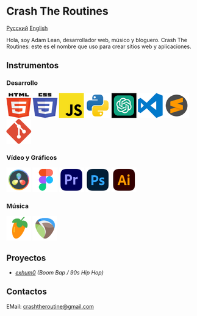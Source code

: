 # Crash The Routines

[Русский](README_Ru.md) [English](README.md)

Hola, soy Adam Lean, desarrollador web, músico y bloguero.
Crash The Routines: este es el nombre que uso para crear sitios web y aplicaciones.

## Instrumentos

### Desarrollo

<img src="./assets/svg/html5.svg" width="65" height="65"> <img src="./assets/svg/css3.svg" width="65" height="65"> <img src="./assets/svg/JS.svg" width="65" height="65"> <img src="./assets/svg/python.svg" width="65" height="65"> <img src="./assets/svg/chatgpt.svg" width="65" height="65" color="green">
<img src="./assets/svg/visual-studio-code-logo-svgrepo-com.svg" width="65" height="65"> <img src="./assets/svg/sublime-text-svgrepo-com.svg" width="65" height="65"> <img src="./assets/svg/git-icon-logo-svgrepo-com.svg" width="65" height="65">

<!-- <img src="./assets/svg/React.svg" width="65" height="65"> <img src="./assets/svg/typescript-logo-svgrepo-com.svg" width="65" height="65"> -->

### Vídeo y Gráficos

<img src="./assets/svg/davinci.svg" width="65" height="65"> <img src="./assets/svg/figma-svgrepo-com.svg" width="65" height="65"> <img src="./assets/svg/adobe-premiere-svgrepo-com.svg" width="65" height="65">
<img src="./assets/svg/adobe-photoshop-svgrepo-com.svg" width="65" height="65"> <img src="./assets/svg/adobe-illustrator-svgrepo-com.svg" width="65" height="65">

### Música

<img src="./assets/svg/flstudio.svg" width="65" height="65"> <img src="./assets/svg/reaper.svg" width="65" height="65">

## Proyectos

- _[exhum0](https://github.com/crashtheroutines/exhum0) (Boom Bap / 90s Hip Hop)_

## Contactos

EMail: crashtheroutine@gmail.com
